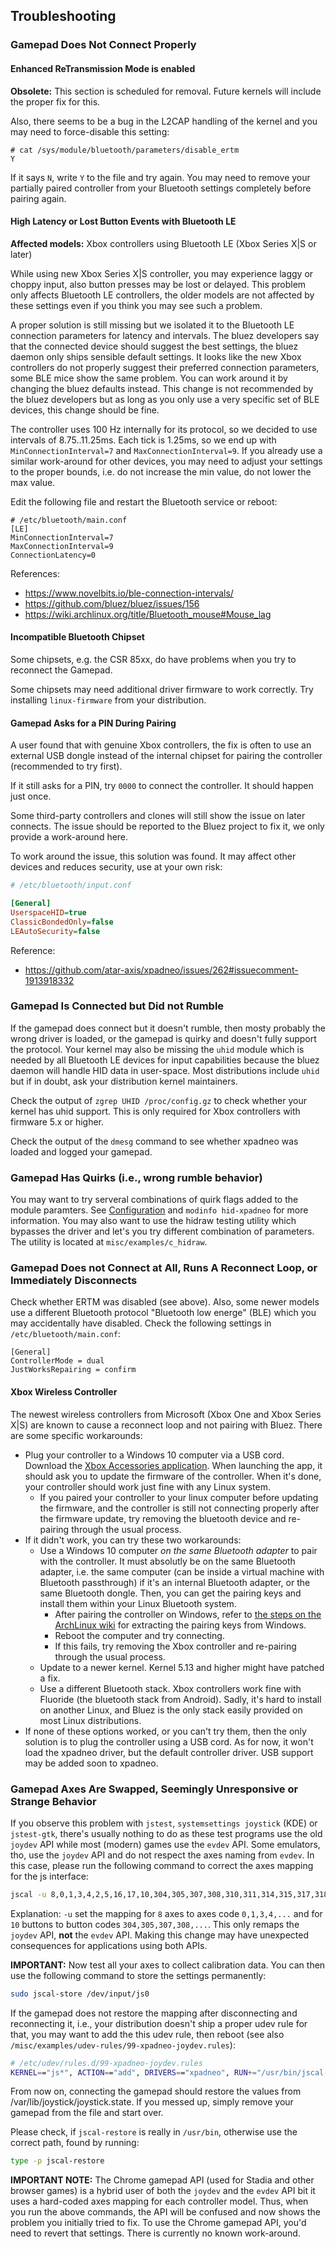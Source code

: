 ## Troubleshooting

### Gamepad Does Not Connect Properly

#### Enhanced ReTransmission Mode is enabled

**Obsolete:** This section is scheduled for removal. Future kernels will include the proper fix for this.

Also, there seems to be a bug in the L2CAP handling of the kernel and you may need to force-disable
this setting:
```
# cat /sys/module/bluetooth/parameters/disable_ertm
Y
```

If it says `N`, write `Y` to the file and try again. You may need to remove your partially paired
controller from your Bluetooth settings completely before pairing again.


#### High Latency or Lost Button Events with Bluetooth LE

**Affected models:** Xbox controllers using Bluetooth LE (Xbox Series X\|S or later)

While using new Xbox Series X\|S controller, you may experience laggy or choppy input, also button presses may be
lost or delayed. This problem only affects Bluetooth LE controllers, the older models are not affected by these
settings even if you think you may see such a problem.

A proper solution is still missing but we isolated it to the Bluetooth LE connection parameters for latency and
intervals. The bluez developers say that the connected device should suggest the best settings, the bluez daemon only
ships sensible default settings. It looks like the new Xbox controllers do not properly suggest their preferred
connection parameters, some BLE mice show the same problem. You can work around it by changing the bluez defaults
instead. This change is not recommended by the bluez developers but as long as you only use a very specific set of BLE
devices, this change should be fine.

The controller uses 100 Hz internally for its protocol, so we decided to use intervals of 8.75..11.25ms. Each tick is
1.25ms, so we end up with `MinConnectionInterval=7` and `MaxConnectionInterval=9`. If you already use a similar
work-around for other devices, you may need to adjust your settings to the proper bounds, i.e. do not increase the
min value, do not lower the max value.

Edit the following file and restart the Bluetooth service or reboot:
```
# /etc/bluetooth/main.conf
[LE]
MinConnectionInterval=7
MaxConnectionInterval=9
ConnectionLatency=0
```

References:

* https://www.novelbits.io/ble-connection-intervals/
* https://github.com/bluez/bluez/issues/156
* https://wiki.archlinux.org/title/Bluetooth_mouse#Mouse_lag


#### Incompatible Bluetooth Chipset

Some chipsets, e.g. the CSR 85xx, do have problems when you try to reconnect the Gamepad.

Some chipsets may need additional driver firmware to work correctly. Try installing
`linux-firmware` from your distribution.


#### Gamepad Asks for a PIN During Pairing

A user found that with genuine Xbox controllers, the fix is often to use an external USB dongle instead of the internal
chipset for pairing the controller (recommended to try first).

If it still asks for a PIN, try `0000` to connect the controller. It should happen just once.

Some third-party controllers and clones will still show the issue on later connects. The issue should be reported to
the Bluez project to fix it, we only provide a work-around here.

To work around the issue, this solution was found. It may affect other devices and reduces security, use at your own
risk:

```ini
# /etc/bluetooth/input.conf

[General]
UserspaceHID=true
ClassicBondedOnly=false
LEAutoSecurity=false
```

Reference:

* https://github.com/atar-axis/xpadneo/issues/262#issuecomment-1913918332


### Gamepad Is Connected but Did not Rumble

If the gamepad does connect but it doesn't rumble, then mosty probably the wrong driver is loaded,
or the gamepad is quirky and doesn't fully support the protocol. Your kernel may also be missing the `uhid` module
which is needed by all Bluetooth LE devices for input capabilities because the bluez daemon will handle HID data in
user-space. Most distributions include  `uhid` but if in doubt, ask your distribution kernel maintainers.

Check the output of `zgrep UHID /proc/config.gz` to check whether your kernel has uhid support. This is only required
for Xbox controllers with firmware 5.x or higher.

Check the output of the `dmesg` command to see whether xpadneo was loaded and logged your
gamepad.


### Gamepad Has Quirks (i.e., wrong rumble behavior)

You may want to try serveral combinations of quirk flags added to the module paramters.
See [Configuration](https://atar-axis.github.io/xpadneo/#configuration) and `modinfo hid-xpadneo`
for more information. You may also want to use the hidraw testing utility which bypasses the
driver and let's you try different combination of parameters. The utility is located at
`misc/examples/c_hidraw`.


### Gamepad Does not Connect at All, Runs A Reconnect Loop, or Immediately Disconnects

Check whether ERTM was disabled (see above). Also, some newer models use a different Bluetooth protocol "Bluetooth
low energe" (BLE) which you may accidentally have disabled. Check the following settings in `/etc/bluetooth/main.conf`:
```
[General]
ControllerMode = dual
JustWorksRepairing = confirm
```


#### Xbox Wireless Controller

The newest wireless controllers from Microsoft (Xbox One and Xbox Series X\|S) are known to cause a reconnect loop and
not pairing with Bluez. There are some specific workarounds:

- Plug your controller to a Windows 10 computer via a USB cord. Download
  the [Xbox Accessories application](https://xbox.com/accessories-app). When launching the app, it should ask you to
  update the firmware of the controller. When it's done, your controller should work just fine with any Linux system.
  - If you paired your controller to your linux computer before updating the firmware, and the controller is still not connecting properly after the firmware update, try removing the bluetooth device and re-pairing through the usual process. 
- If it didn't work, you can try these two workarounds:
    - Use a Windows 10 computer *on the same Bluetooth adapter* to pair with the controller. It must absolutly be on
      the same Bluetooth adapter, i.e. the same computer (can be inside a virtual machine with Bluetooth passthrough)
      if it's an internal Bluetooth adapter, or the same Bluetooth dongle. Then, you can get the pairing keys and
      install them within your Linux Bluetooth system.
      - After pairing the controller on Windows, refer to [the steps on the ArchLinux wiki](https://wiki.archlinux.org/title/Bluetooth#Extracting_on_Windows) for extracting the pairing keys from Windows.
      - Reboot the computer and try connecting.
      - If this fails, try removing the Xbox controller and re-pairing through the usual process.
    - Update to a newer kernel. Kernel 5.13 and higher might have patched a fix.
    - Use a different Bluetooth stack. Xbox controllers work fine with Fluoride (the bluetooth stack from Android).
      Sadly, it's hard to install on another Linux, and Bluez is the only stack easily provided on most Linux
      distributions.
- If none of these options worked, or you can't try them, then the only solution is to plug the controller using a USB
  cord. As for now, it won't load the xpadneo driver, but the default controller driver. USB support may be added soon
  to xpadneo.


### Gamepad Axes Are Swapped, Seemingly Unresponsive or Strange Behavior

If you observe this problem with `jstest`, `systemsettings joystick` (KDE) or `jstest-gtk`, there's usually nothing
to do as these test programs use the old `joydev` API while most (modern) games use the `evdev` API. Some emulators,
tho, use the `joydev` API and do not respect the axes naming from `evdev`. In this case, please run the following
command to correct the axes mapping for the js interface:

```bash
jscal -u 8,0,1,3,4,2,5,16,17,10,304,305,307,308,310,311,314,315,317,318 /dev/input/js0
```

Explanation: `-u` set the mapping for `8` axes to axes code `0,1,3,4,...` and for `10` buttons to button codes
`304,305,307,308,...`. This only remaps the `joydev` API, **not** the `evdev` API. Making this change may have
unexpected consequences for applications using both APIs.

**IMPORTANT:** Now test all your axes to collect calibration data. You can then use the following command to store the
settings permanently:

```bash
sudo jscal-store /dev/input/js0
```

If the gamepad does not restore the mapping after disconnecting and reconnecting it, i.e., your distribution doesn't
ship a proper udev rule for that, you may want to add the this udev rule, then reboot (see also
`/misc/examples/udev-rules/99-xpadneo-joydev.rules`):

```bash
# /etc/udev/rules.d/99-xpadneo-joydev.rules
KERNEL=="js*", ACTION=="add", DRIVERS=="xpadneo", RUN+="/usr/bin/jscal-restore %E{DEVNAME}"
```

From now on, connecting the gamepad should restore the values from /var/lib/joystick/joystick.state. If you messed up,
simply remove your gamepad from the file and start over.

Please check, if `jscal-restore` is really in `/usr/bin`, otherwise use the correct path, found by running:

```bash
type -p jscal-restore
```

**IMPORTANT NOTE:** The Chrome gamepad API (used for Stadia and other browser games) is a hybrid user of both the
`joydev` and the `evdev` API bit it uses a hard-coded axes mapping for each controller model. Thus, when you run the
above commands, the API will be confused and now shows the problem you initially tried to fix. To use the Chrome
gamepad API, you'd need to revert that settings. There is currently no known work-around.

